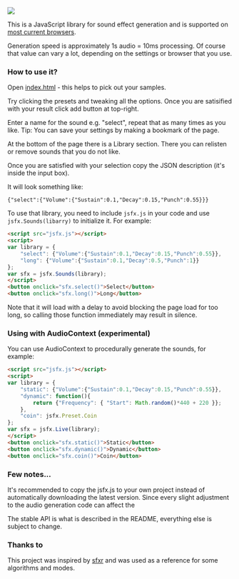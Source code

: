 ![](https://raw.githubusercontent.com/loov/jsfx/master/jsfx.png)

This is a JavaScript library for sound effect generation and is supported on
[most current browsers](http://caniuse.com/#feat=audio).

Generation speed is approximately 1s audio = 10ms processing. Of course that
value can vary a lot, depending on the settings or browser that you use.

### How to use it?

Open [index.html](http://loov.github.io/jsfx/) - this helps to pick out your samples.

Try clicking the presets and tweaking all the options. Once you are satisified
with your result click add button at top-right.

Enter a name for the sound e.g. "select", repeat that as many times as you like. Tip: You can save your settings by making a bookmark of the page.

At the bottom of the page there is a Library section. There you can relisten
or remove sounds that you do not like.

Once you are satisfied with your selection copy the JSON description
(it's inside the input box).

It will look something like:

    {"select":{"Volume":{"Sustain":0.1,"Decay":0.15,"Punch":0.55}}}

To use that library, you need to include `jsfx.js` in your code and use `jsfx.Sounds(libarry)` to initialize it. For example:

```html
<script src="jsfx.js"></script>
<script>
var library = {
	"select": {"Volume":{"Sustain":0.1,"Decay":0.15,"Punch":0.55}},
	"long": {"Volume":{"Sustain":0.1,"Decay":0.5,"Punch":1}}
};
var sfx = jsfx.Sounds(library);
</script>
<button onclick="sfx.select()">Select</button>
<button onclick="sfx.long()">Long</button>
```

Note that it will load with a delay to avoid blocking the page load for too
long, so calling those function immediately may result in silence.

### Using with AudioContext (experimental)

You can use AudioContext to procedurally generate the sounds, for example:

```html
<script src="jsfx.js"></script>
<script>
var library = {
	"static": {"Volume":{"Sustain":0.1,"Decay":0.15,"Punch":0.55}},
	"dynamic": function(){
		return {"Frequency": { "Start": Math.random()*440 + 220 }};
	},
	"coin": jsfx.Preset.Coin
};
var sfx = jsfx.Live(library);
</script>
<button onclick="sfx.static()">Static</button>
<button onclick="sfx.dynamic()">Dynamic</button>
<button onclick="sfx.coin()">Coin</button>
```

### Few notes...

It's recommended to copy the jsfx.js to your own project instead of
automatically downloading the latest version. Since every slight adjustment
to the audio generation code can affect the

The stable API is what is described in the README, everything else is
subject to change.

### Thanks to

This project was inspired by [sfxr](http://www.drpetter.se/project_sfxr.html)
and was used as a reference for some algorithms and modes.